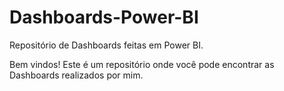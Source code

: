 # Dashboards-Power-BI
Repositório de Dashboards feitas em Power BI.

Bem vindos! Este é um repositório onde você pode encontrar as Dashboards realizados por mim.
